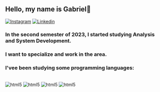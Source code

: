 ## Hello, my name is Gabriel👋

[![Instagram](https://img.shields.io/badge/Instagram-E4405F?style=for-the-badge&logo=instagram&logoColor=white)](https://www.instagram.com/g_coutinhoo?utm_source=ig_web_button_share_sheet&igsh=ZDNlZDc0MzIxNw==)
[![Linkedin](https://img.shields.io/badge/LinkedIn-0077B5?style=for-the-badge&logo=linkedin&logoColor=white)](www.linkedin.com/in/gabriel-coutinho-de-souza-52016327b)
### In the second semester of 2023, I started studying Analysis and System Development.
### I want to specialize and work in the area.
### I'vee been studying some programming languages:

<div style="display: inline_block"><br/>
  <img align="center" alt="html5" src="https://img.shields.io/badge/HTML5-E34F26?style=for-the-badge&logo=html5&logoColor=white"/>
  <img align="center" alt="html5" src="https://img.shields.io/badge/CSS3-1572B6?style=for-the-badge&logo=css3&logoColor=white"/>
  <img align="center" alt="html5" src="https://img.shields.io/badge/JavaScript-323330?style=for-the-badge&logo=javascript&logoColor=F7DF1E"/>
  <img align="center" alt="html5" src="https://img.shields.io/badge/Java-ED8B00?style=for-the-badge&logo=openjdk&logoColor=white"/>
</div>
